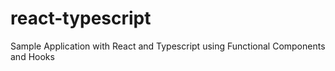 # react-typescript
Sample Application with React and Typescript using Functional Components and Hooks

